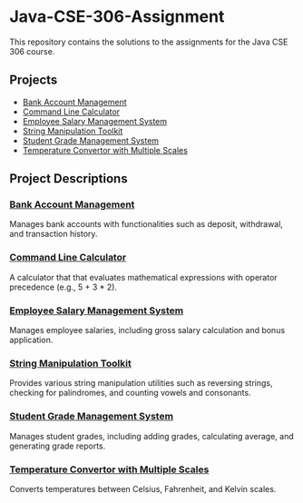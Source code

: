 # Java-CSE-306-Assignment

This repository contains the solutions to the assignments for the Java CSE 306 course.

## Projects

- [Bank Account Management](./src/Bank-Account-Management)
- [Command Line Calculator](./src/Command-Line-Calculator)
- [Employee Salary Management System](./src/Employee-Salary-Management-System)
- [String Manipulation Toolkit](./src/String-Manipulation-Toolkit)
- [Student Grade Management System](./src/Student-Grade-Management-System)
- [Temperature Convertor with Multiple Scales](./src/Temperature-Convertor-with-Multiple-Scales)

## Project Descriptions

### [Bank Account Management](./src/Bank-Account-Management)
Manages bank accounts with functionalities such as deposit, withdrawal, and transaction history.

### [Command Line Calculator](./src/Command-Line-Calculator)
A calculator that that evaluates mathematical expressions with operator precedence (e.g., 5 + 3 * 2).

### [Employee Salary Management System](./src/Employee-Salary-Management-System)
Manages employee salaries, including gross salary calculation and bonus application.

### [String Manipulation Toolkit](./src/String-Manipulation-Toolkit)
Provides various string manipulation utilities such as reversing strings, checking for palindromes, and counting vowels and consonants.

### [Student Grade Management System](./src/Student-Grade-Management-System)
Manages student grades, including adding grades, calculating average, and generating grade reports.

### [Temperature Convertor with Multiple Scales](./src/Temperature-Convertor-with-Multiple-Scales)
Converts temperatures between Celsius, Fahrenheit, and Kelvin scales.